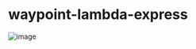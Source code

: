 # waypoint-lambda-express

![image](https://user-images.githubusercontent.com/26389321/155903801-7310060d-fb5e-42a0-941f-8077542fcdf1.png)


